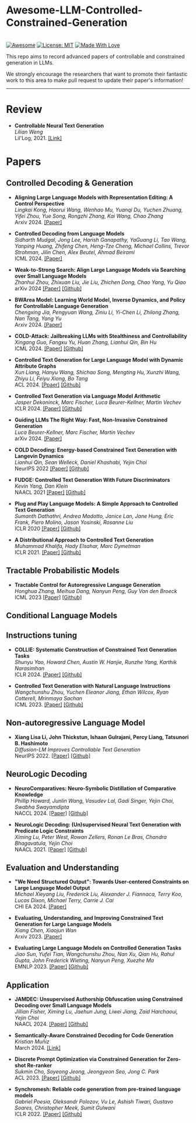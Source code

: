 # Awesome-LLM-Controlled-Constrained-Generation
<!-- Awesome-LLM-controlled-constrained-generation -->

\
[![Awesome](https://cdn.rawgit.com/sindresorhus/awesome/d7305f38d29fed78fa85652e3a63e154dd8e8829/media/badge.svg)](https://github.com/hee9joon/Awesome-Diffusion-Models) 
[![License: MIT](https://img.shields.io/badge/License-MIT-green.svg)](https://opensource.org/licenses/MIT)
[![Made With Love](https://img.shields.io/badge/Made%20With-Love-red.svg)](https://github.com/chetanraj/awesome-github-badges)



This repo aims to record advanced papers of controllable and constrained generation in LLMs.

We strongly encourage the researchers that want to promote their fantastic work to this area to make pull request to update their paper's information!

--- 

# Review 

- **Controllable Neural Text Generation** \
*Lilian Weng* \
Lil'Log, 2021. [[Link]](https://lilianweng.github.io/posts/2021-01-02-controllable-text-generation/)


# Papers

## Controlled Decoding & Generation


- **Aligning Large Language Models with Representation Editing: A Control Perspective**\
*Lingkai Kong, Haorui Wang, Wenhao Mu, Yuanqi Du, Yuchen Zhuang, Yifei Zhou, Yue Song, Rongzhi Zhang, Kai Wang, Chao Zhang*\
Arxiv 2024. [[Paper]](https://arxiv.org/pdf/2406.05954) 
<!-- 11 June 2024 -->

- **Controlled Decoding from Language Models**\
*Sidharth Mudgal, Jong Lee, Harish Ganapathy, YaGuang Li, Tao Wang, Yanping Huang, Zhifeng Chen, Heng-Tze Cheng, Michael Collins, Trevor Strohman, Jilin Chen, Alex Beutel, Ahmad Beirami*\
ICML 2024. [[Paper]](https://arxiv.org/pdf/2310.17022) 
<!-- 3 June 2024 -->

- **Weak-to-Strong Search: Align Large Language Models via Searching over Small Language Models** \
*Zhanhui Zhou, Zhixuan Liu, Jie Liu, Zhichen Dong, Chao Yang, Yu Qiao* \
arXiv 2024 [[Paper]](https://arxiv.org/abs/2405.19262) [[Github]](https://github.com/zhziszz/weak-to-strong-search)
<!-- 29 May 2024  -->
<!-- greedy search and test-time alignment -->

- **BWArea Model: Learning World Model, Inverse Dynamics, and Policy for Controllable Language Generation**\
*Chengxing Jia, Pengyuan Wang, Ziniu Li, Yi-Chen Li, Zhilong Zhang, Nan Tang, Yang Yu*\
Arxiv 2024. [[Paper]](https://arxiv.org/pdf/2405.17039)
<!-- 27 May 2024 -->

- **COLD-Attack: Jailbreaking LLMs with Stealthiness and Controllability** \
*Xingang Guo, Fangxu Yu, Huan Zhang, Lianhui Qin, Bin Hu* \
ICML 2024. [[Paper]](https://arxiv.org/abs/2402.08679) [[Github]](https://github.com/yu-fangxu/cold-attack) 
<!-- 13 Feb 2024  -->

- **Controlled Text Generation for Large Language Model with Dynamic Attribute Graphs** \
*Xun Liang, Hanyu Wang, Shichao Song, Mengting Hu, Xunzhi Wang, Zhiyu Li, Feiyu Xiong, Bo Tang* \
ACL 2024. [[Ppaer]](https://arxiv.org/abs/2402.11218) [[Github]](https://github.com/iaar-shanghai/datg)

- **Controlled Text Generation via Language Model Arithmetic** \
*Jasper Dekoninck, Marc Fischer, Luca Beurer-Kellner, Martin Vechev* \
ICLR 2024. [[Paper]](https://arxiv.org/abs/2311.14479) [[Github]](https://github.com/eth-sri/language-model-arithmetic)


- **Guiding LLMs The Right Way: Fast, Non-Invasive Constrained Generation** \
*Luca Beurer-Kellner, Marc Fischer, Martin Vechev* \
arXiv 2024. [[Paper]](https://arxiv.org/abs/2403.06988) 
<!-- similar as the above one from same time in ETH -->
 

- **COLD Decoding: Energy-based Constrained Text Generation with Langevin Dynamics**\
*Lianhui Qin, Sean Welleck, Daniel Khashabi, Yejin Choi*\
NeurIPS 2022 [[Paper]](https://arxiv.org/pdf/2202.11705) [[Github]](https://github.com/qkaren/COLD_decoding) 
<!-- 13 Oct 2022 -->

- **FUDGE: Controlled Text Generation With Future Discriminators**\
*Kevin Yang, Dan Klein*\
NAACL 2021 [[Paper]](https://arxiv.org/pdf/2202.11705) [[Github]](https://github.com/yangkevin2/naacl-2021-fudge-controlled-generation) 
<!-- 15 Aug 2021 -->

- **Plug and Play Language Models: A Simple Approach to Controlled Text Generation**\
*Sumanth Dathathri, Andrea Madotto, Janice Lan, Jane Hung, Eric Frank, Piero Molino, Jason Yosinski, Rosanne Liu*\
ICLR 2020 [[Paper]](https://arxiv.org/pdf/1912.02164) [[Github]](https://github.com/uber-research/PPLM) 
<!-- 3 Mar 2020 -->


- **A Distributional Approach to Controlled Text Generation** \
*Muhammad Khalifa, Hady Elsahar, Marc Dymetman* \
ICLR 2021. [[Paper]](https://arxiv.org/abs/2012.11635) [[Github]](https://github.com/naver/gdc) 


## Tractable Probabilistic Models

- **Tractable Control for Autoregressive Language Generation**\
*Honghua Zhang, Meihua Dang, Nanyun Peng, Guy Van den Broeck*\
ICML 2023 [[Paper]](https://arxiv.org/pdf/2304.07438) [[Github]](https://github.com/UCLA-StarAI/GeLaTo) 
<!-- 15 Nov 2023 -->


## Conditional Language Models


## Instructions tuning 

- **COLLIE: Systematic Construction of Constrained Text Generation Tasks** \
*Shunyu Yao, Howard Chen, Austin W. Hanjie, Runzhe Yang, Karthik Narasimhan* \
ICLR 2024. [[Paper]](https://arxiv.org/abs/2307.08689) [[Github]](https://github.com/princeton-nlp/Collie)

- **Controlled Text Generation with Natural Language Instructions** \
*Wangchunshu Zhou, Yuchen Eleanor Jiang, Ethan Wilcox, Ryan Cotterell, Mrinmaya Sachan* \
ICML 2023. [[Paper]](https://arxiv.org/abs/2304.14293) [[Github]](https://github.com/michaelzhouwang/instructctg) 


## Non-autoregressive Language Model

- **Xiang Lisa Li, John Thickstun, Ishaan Gulrajani, Percy Liang, Tatsunori B. Hashimoto** \
*Diffusion-LM Improves Controllable Text Generation* \
NeurIPS 2022. [[Paper]](https://arxiv.org/abs/2205.14217) [[Github]](https://github.com/xiangli1999/diffusion-lm) 




## NeuroLogic Decoding 


- **NeuroComparatives: Neuro-Symbolic Distillation of Comparative Knowledge** \
*Phillip Howard, Junlin Wang, Vasudev Lal, Gadi Singer, Yejin Choi, Swabha Swayamdipta* \
NACCL 2024. [[Paper]](https://arxiv.org/abs/2305.04978) [[Github]](https://github.com/intellabs/multimodal_cognitive_ai)

- **NeuroLogic Decoding: (Un)supervised Neural Text Generation with Predicate Logic Constraints** \
*Ximing Lu, Peter West, Rowan Zellers, Ronan Le Bras, Chandra Bhagavatula, Yejin Choi* \
NAACL 2021. [[Paper]](https://arxiv.org/abs/2010.12884) [[Github]](https://github.com/GXimingLu/neurologic_decoding)





## Evaluation and Understanding 

- **"We Need Structured Output": Towards User-centered Constraints on Large Language Model Output** \
*Michael Xieyang Liu, Frederick Liu, Alexander J. Fiannaca, Terry Koo, Lucas Dixon, Michael Terry, Carrie J. Cai* \
CHI EA 2024. [[Paper]](https://arxiv.org/abs/2404.07362)
<!-- 10 Apr 2024  -->

- **Evaluating, Understanding, and Improving Constrained Text Generation for Large Language Models** \
*Xiang Chen, Xiaojun Wan* \
Arxiv 2023. [[Paper]](https://arxiv.org/abs/2310.16343)
<!-- 25 Oct 2023  -->

- **Evaluating Large Language Models on Controlled Generation Tasks** \
*Jiao Sun, Yufei Tian, Wangchunshu Zhou, Nan Xu, Qian Hu, Rahul Gupta, John Frederick Wieting, Nanyun Peng, Xuezhe Ma* \
EMNLP 2023. [[Paper]](https://arxiv.org/abs/2310.14542) [[Github]](https://github.com/sunjiao123sun/llm-controlgen) 


## Application 

- **JAMDEC: Unsupervised Authorship Obfuscation using Constrained Decoding over Small Language Models** \
*Jillian Fisher, Ximing Lu, Jaehun Jung, Liwei Jiang, Zaid Harchaoui, Yejin Choi* \
NAACL 2024. [[Paper]](https://arxiv.org/abs/2402.08761) [[Github]](https://github.com/jfisher52/jamdecoding)
<!-- unsupervised  -->

- **Semantically-Aware Constrained Decoding for Code Generation** \
*Kristian Muñiz* \
March 2024.  [[Link]](https://krismuniz.com/posts/constrained-decoding) 
<!-- code generation  -->


- **Discrete Prompt Optimization via Constrained Generation for Zero-shot Re-ranker** \
*Sukmin Cho, Soyeong Jeong, Jeongyeon Seo, Jong C. Park* \
ACL 2023. [[Paper]](https://arxiv.org/abs/2305.13729) [[Github]](https://github.com/zomss/co-prompt)


- **Synchromesh: Reliable code generation from pre-trained language models** \
*Gabriel Poesia, Oleksandr Polozov, Vu Le, Ashish Tiwari, Gustavo Soares, Christopher Meek, Sumit Gulwani* \
ICLR 2022. [[Paper]](https://arxiv.org/abs/2201.11227) [[Github]](https://github.com/kanishkg/synchromesh) 
<!-- code generation  -->
 